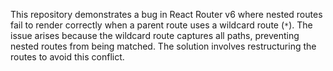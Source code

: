 This repository demonstrates a bug in React Router v6 where nested routes fail to render correctly when a parent route uses a wildcard route (`*`). The issue arises because the wildcard route captures all paths, preventing nested routes from being matched. The solution involves restructuring the routes to avoid this conflict.